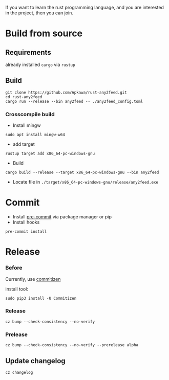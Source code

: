 If you want to learn the rust programming language,
and you are interested in the project, then you can join.

# Build from source

## Requirements

already installed `cargo` via `rustup`

## Build
```
git clone https://github.com/Apkawa/rust-any2feed.git
cd rust-any2feed
cargo run --release --bin any2feed -- ./any2feed_config.toml
```

### Crosscompile build

* Install mingw
```shell
sudo apt install mingw-w64
```
* add target
```shell
rustup target add x86_64-pc-windows-gnu
```
* Build
```shell
cargo build --release --target x86_64-pc-windows-gnu --bin any2feed
```
* Locate file in `./target/x86_64-pc-windows-gnu/release/any2feed.exe`

# Commit

* Install [pre-commit](https://pre-commit.com/) via package manager or pip
* Install hooks
```shell
pre-commit install
```



# Release

### Before

Currently, use [commitizen](https://github.com/commitizen-tools/commitizen)

install tool:
```shell
sudo pip3 install -U Commitizen
```

### Release
```shell
cz bump --check-consistency --no-verify
```

### Prelease

```shell
cz bump --check-consistency --no-verify --prerelease alpha
```

## Update changelog

```shell
cz changelog
```
